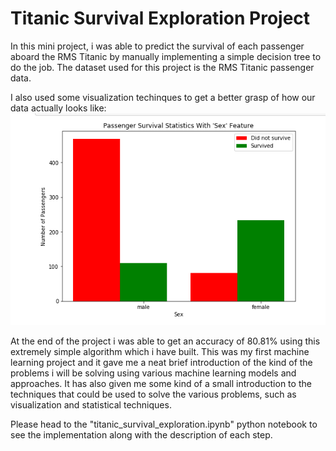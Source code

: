 # Titanic Survival Exploration Project
In this mini project, i was able to predict the survival of each passenger aboard the RMS Titanic by manually implementing a simple decision tree to do the job.
The dataset used for this project is the RMS Titanic passenger data.

I also used some visualization techinques to get a better grasp of how our data actually looks like:
![alt text](https://github.com/laythra/titanic_survival_exploration/blob/master/Pictures/Visualization%20-%201.png)

At the end of the project i was able to get an accuracy of 80.81% using this extremely simple algorithm which i have built. This was my first machine learning project and it gave me a neat brief introduction of the kind of the problems i will be solving using various machine learning models and approaches. It has also given me some kind of a small introduction to the techniques that could be used to solve the various problems, such as visualization and statistical techniques.

Please head to the "titanic_survival_exploration.ipynb" python notebook to see the implementation along with the description of each step.

